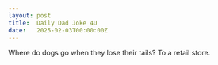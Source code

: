```yaml
---
layout: post
title:  Daily Dad Joke 4U
date:   2025-02-03T00:00:00Z
---
```

Where do dogs go when they lose their tails? To a retail store.

